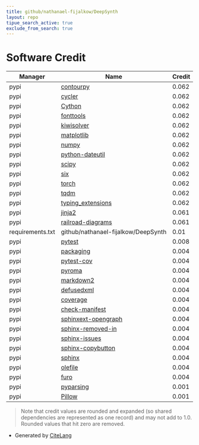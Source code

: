 ```yaml
---
title: github/nathanael-fijalkow/DeepSynth
layout: repo
tipue_search_active: true
exclude_from_search: true
---
```

# Software Credit

|Manager|Name|Credit|
|-------|----|------|
|pypi|[contourpy](https://github.com/contourpy/contourpy)|0.062|
|pypi|[cycler](https://github.com/matplotlib/cycler)|0.062|
|pypi|[Cython](http://cython.org/)|0.062|
|pypi|[fonttools](http://github.com/fonttools/fonttools)|0.062|
|pypi|[kiwisolver](https://kiwisolver.readthedocs.io/en/latest/)|0.062|
|pypi|[matplotlib](https://matplotlib.org)|0.062|
|pypi|[numpy](https://www.numpy.org)|0.062|
|pypi|[python-dateutil](https://github.com/dateutil/dateutil)|0.062|
|pypi|[scipy](https://scipy.org/)|0.062|
|pypi|[six](https://github.com/benjaminp/six)|0.062|
|pypi|[torch](https://pytorch.org/)|0.062|
|pypi|[tqdm](https://tqdm.github.io)|0.062|
|pypi|[typing_extensions](https://typing.readthedocs.io/)|0.062|
|pypi|[jinja2](https://pypi.org/project/jinja2)|0.061|
|pypi|[railroad-diagrams](https://pypi.org/project/railroad-diagrams)|0.061|
|requirements.txt|github/nathanael-fijalkow/DeepSynth|0.01|
|pypi|[pytest](https://pypi.org/project/pytest)|0.008|
|pypi|[packaging](https://github.com/pypa/packaging)|0.004|
|pypi|[pytest-cov](https://github.com/pytest-dev/pytest-cov)|0.004|
|pypi|[pyroma](https://pypi.org/project/pyroma)|0.004|
|pypi|[markdown2](https://pypi.org/project/markdown2)|0.004|
|pypi|[defusedxml](https://pypi.org/project/defusedxml)|0.004|
|pypi|[coverage](https://pypi.org/project/coverage)|0.004|
|pypi|[check-manifest](https://pypi.org/project/check-manifest)|0.004|
|pypi|[sphinxext-opengraph](https://pypi.org/project/sphinxext-opengraph)|0.004|
|pypi|[sphinx-removed-in](https://pypi.org/project/sphinx-removed-in)|0.004|
|pypi|[sphinx-issues](https://pypi.org/project/sphinx-issues)|0.004|
|pypi|[sphinx-copybutton](https://pypi.org/project/sphinx-copybutton)|0.004|
|pypi|[sphinx](https://pypi.org/project/sphinx)|0.004|
|pypi|[olefile](https://pypi.org/project/olefile)|0.004|
|pypi|[furo](https://pypi.org/project/furo)|0.004|
|pypi|[pyparsing](https://pypi.org/project/pyparsing)|0.001|
|pypi|[Pillow](https://python-pillow.org)|0.001|


> Note that credit values are rounded and expanded (so shared dependencies are represented as one record) and may not add to 1.0. Rounded values that hit zero are removed.


- Generated by [CiteLang](https://github.com/vsoch/citelang)
